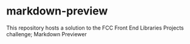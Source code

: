 # markdown-preview
This repository hosts a solution to the FCC Front End Libraries Projects challenge; Markdown Previewer
